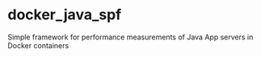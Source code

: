 # docker_java_spf
Simple framework for performance measurements of Java App servers in Docker containers 
